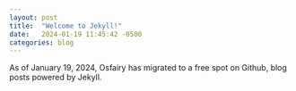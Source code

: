 ```yaml
---
layout: post
title:  "Welcome to Jekyll!"
date:   2024-01-19 11:45:42 -0500
categories: blog
---
```


As of January 19, 2024, Osfairy has migrated to a free spot on Github, blog posts powered by Jekyll. 